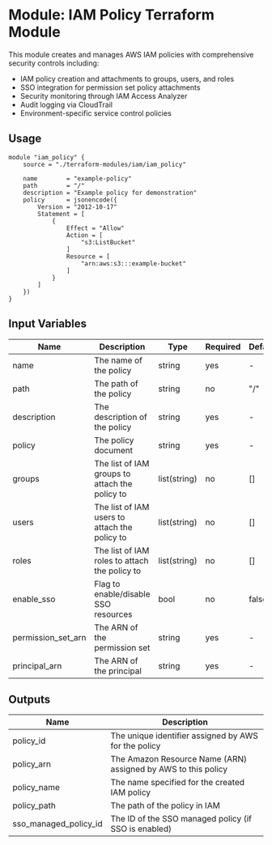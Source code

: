 # Module: IAM Policy Terraform Module

This module creates and manages AWS IAM policies with comprehensive security controls including:
 - IAM policy creation and attachments to groups, users, and roles
 - SSO integration for permission set policy attachments
 - Security monitoring through IAM Access Analyzer
 - Audit logging via CloudTrail
 - Environment-specific service control policies

## Usage

```hcl
module "iam_policy" {
    source = "./terraform-modules/iam/iam_policy"
    
    name        = "example-policy"
    path        = "/"
    description = "Example policy for demonstration"
    policy      = jsonencode({
        Version = "2012-10-17"
        Statement = [
            {
                Effect = "Allow"
                Action = [
                    "s3:ListBucket"
                ]
                Resource = [
                    "arn:aws:s3:::example-bucket"
                ]
            }
        ]
    })
}
```

## Input Variables

| Name | Description | Type | Required | Default |
|------|-------------|------|----------|---------|
| name | The name of the policy | string | yes | - |
| path | The path of the policy | string | no | "/" |
| description | The description of the policy | string | yes | - |
| policy | The policy document | string | yes | - |
| groups | The list of IAM groups to attach the policy to | list(string) | no | [] |
| users | The list of IAM users to attach the policy to | list(string) | no | [] |
| roles | The list of IAM roles to attach the policy to | list(string) | no | [] |
| enable_sso | Flag to enable/disable SSO resources | bool | no | false |
| permission_set_arn | The ARN of the permission set | string | yes | - |
| principal_arn | The ARN of the principal | string | yes | - |

## Outputs

| Name | Description |
|------|-------------|
| policy_id | The unique identifier assigned by AWS for the policy |
| policy_arn | The Amazon Resource Name (ARN) assigned by AWS to this policy |
| policy_name | The name specified for the created IAM policy |
| policy_path | The path of the policy in IAM |
| sso_managed_policy_id | The ID of the SSO managed policy (if SSO is enabled) |
